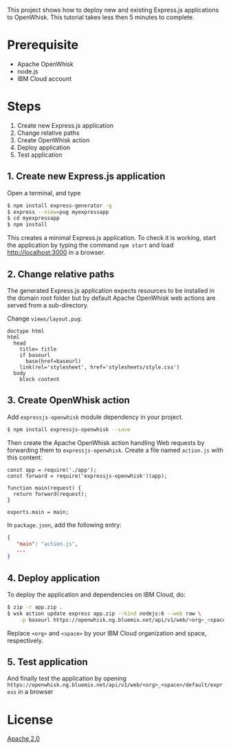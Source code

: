 This project shows how to deploy new and existing Express.js applications to OpenWhisk. 
This tutorial takes less then 5 minutes to complete. 

# Prerequisite

- Apache OpenWhisk
- node.js
- IBM Cloud account

# Steps

1. Create new Express.js application
1. Change relative paths 
1. Create OpenWhisk action
1. Deploy application
1. Test application


## 1. Create new Express.js application

Open a terminal, and type

```bash
$ npm install express-generator -g
$ express --view=pug myexpressapp
$ cd myexpressapp
$ npm install 
```

This creates a minimal Express.js application. 
To check it is working, start the application by typing the command 
`npm start` and load [http://localhost:3000]() in a browser.


## 2. Change relative paths
 
The generated Express.js application expects resources to be installed 
in the domain root folder but by default Apache OpenWhisk web actions are 
served from a sub-directory. 

Change `views/layout.pug`:

```jade
doctype html
html
  head
    title= title
    if baseurl
      base(href=baseurl)
    link(rel='stylesheet', href='stylesheets/style.css')
  body
    block content
```

## 3. Create OpenWhisk action

Add `expressjs-openwhisk` module dependency in your project.

```bash
$ npm install expressjs-openwhisk --save
```

Then create the Apache OpenWhisk action handling Web requests by forwarding 
them to `expressjs-openwhisk`. Create a file named `action.js` with this content:

```
const app = require('./app');
const forward = require('expressjs-openwhisk')(app);

function main(request) {
  return forward(request);
}

exports.main = main;
```

In `package.json`, add the following entry:

```json
{
   "main": "action.js",
   ...
}
```

## 4. Deploy application

To deploy the application and dependencies on IBM Cloud, do:

```bash
$ zip -r app.zip .
$ wsk action update express app.zip --kind nodejs:6 --web raw \
    -p baseurl https://openwhisk.ng.bluemix.net/api/v1/web/<org>_<space>/default/express/
```

Replace `<org>` and `<space>` by your IBM Cloud organization and space, respectively. 

## 5. Test application

And finally test the application by opening
`https://openwhisk.ng.bluemix.net/api/v1/web/<org>_<space>/default/express`
in a browser

# License

[Apache 2.0](LICENSE.txt)
